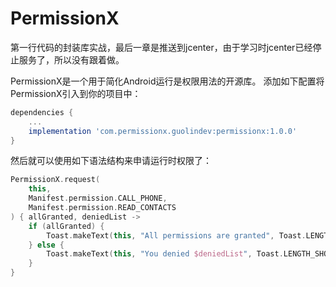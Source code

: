 # PermissionX
第一行代码的封装库实战，最后一章是推送到jcenter，由于学习时jcenter已经停止服务了，所以没有跟着做。

PermissionX是一个用于简化Android运行是权限用法的开源库。
添加如下配置将PermissionX引入到你的项目中：
```groovy
dependencies {
    ...
    implementation 'com.permissionx.guolindev:permissionx:1.0.0'
}
```

然后就可以使用如下语法结构来申请运行时权限了：
```kotlin
PermissionX.request(
    this,
    Manifest.permission.CALL_PHONE,
    Manifest.permission.READ_CONTACTS
) { allGranted, deniedList -> 
    if (allGranted) {
        Toast.makeText(this, "All permissions are granted", Toast.LENGTH_SHORT).show()
    } else {
        Toast.makeText(this, "You denied $deniedList", Toast.LENGTH_SHORT).show()
    }
}
```
